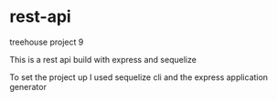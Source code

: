# rest-api
treehouse project 9

This is a rest api build with express and sequelize

To set the project up I used sequelize cli and the express application generator

